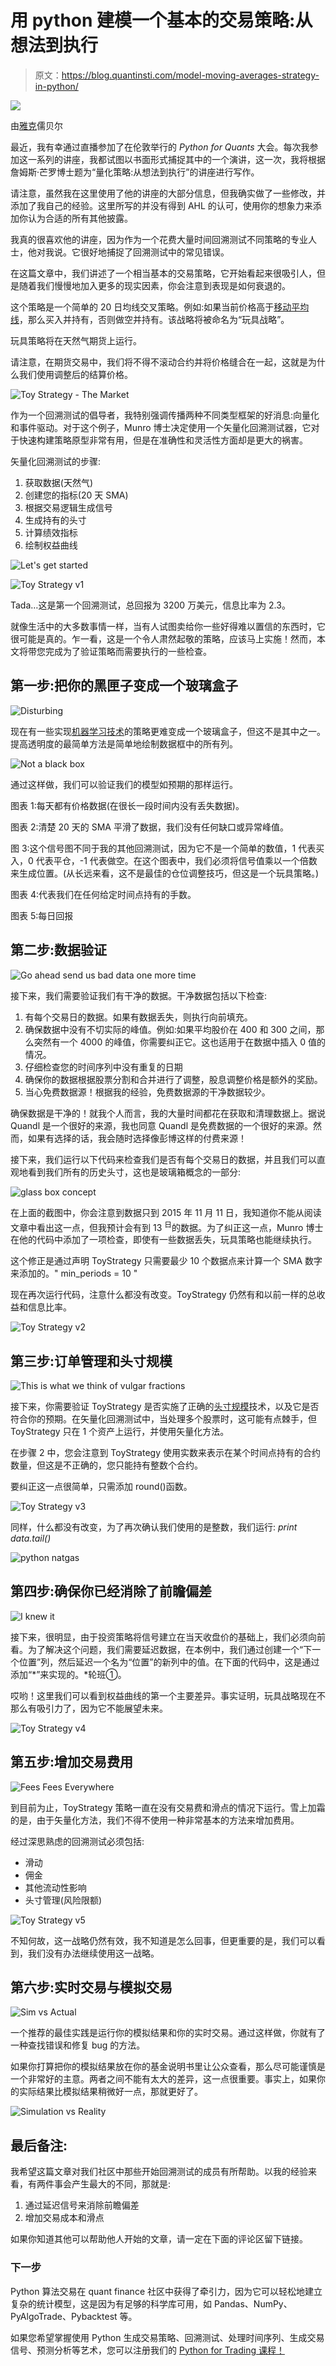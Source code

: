 # 用 python 建模一个基本的交易策略:从想法到执行

> 原文：<https://blog.quantinsti.com/model-moving-averages-strategy-in-python/>

![](img/e241bf41e924b07acf3f94209c3fe381.png)

由[雅克](https://za.linkedin.com/in/jacquesjoubert)儒贝尔

最近，我有幸通过直播参加了在伦敦举行的 *Python for Quants* 大会。每次我参加这一系列的讲座，我都试图以书面形式捕捉其中的一个演讲，这一次，我将根据詹姆斯·芒罗博士题为“量化策略:从想法到执行”的讲座进行写作。

请注意，虽然我在这里使用了他的讲座的大部分信息，但我确实做了一些修改，并添加了我自己的经验。这里所写的并没有得到 AHL 的认可，使用你的想象力来添加你认为合适的所有其他披露。

我真的很喜欢他的讲座，因为作为一个花费大量时间回溯测试不同策略的专业人士，他对我说。它很好地捕捉了回溯测试中的常见错误。

在这篇文章中，我们讲述了一个相当基本的交易策略，它开始看起来很吸引人，但是随着我们慢慢地加入更多的现实因素，你会注意到表现是如何衰退的。

这个策略是一个简单的 20 日均线交叉策略。例如:如果当前价格高于[移动平均线](/moving-average-trading-strategies/)，那么买入并持有，否则做空并持有。该战略将被命名为“玩具战略”。

玩具策略将在天然气期货上运行。

请注意，在期货交易中，我们将不得不滚动合约并将价格缝合在一起，这就是为什么我们使用调整后的结算价格。

![Toy Strategy - The Market](img/493a222d6a4d4a84fd3edc058ab87dc1.png)

作为一个回溯测试的倡导者，我特别强调传播两种不同类型框架的好消息:向量化和事件驱动。对于这个例子，Munro 博士决定使用一个矢量化回溯测试器，它对于快速构建策略原型非常有用，但是在准确性和灵活性方面却是更大的祸害。

矢量化回溯测试的步骤:

1.  获取数据(天然气)
2.  创建您的指标(20 天 SMA)
3.  根据交易逻辑生成信号
4.  生成持有的头寸
5.  计算绩效指标
6.  绘制权益曲线

![Let's get started](img/2343731e10a72e6e0183f3bf7b2b5da6.png)

![Toy Strategy v1](img/cbe2d24c2c2c5c6a372655ac4151111f.png)

Tada…这是第一个回溯测试，总回报为 3200 万美元，信息比率为 2.3。

就像生活中的大多数事情一样，当有人试图卖给你一些好得难以置信的东西时，它很可能是真的。乍一看，这是一个令人肃然起敬的策略，应该马上实施！然而，本文将带您完成为了验证策略而需要执行的一些检查。

## **第一步:把你的黑匣子变成一个玻璃盒子**

![Disturbing](img/98d3fbe7fc074a61e98c579437311d88.png)

现在有一些实现[机器学习技术](/overview-machine-learning-trading/)的策略更难变成一个玻璃盒子，但这不是其中之一。提高透明度的最简单方法是简单地绘制数据框中的所有列。

![Not a black box](img/48297149f5817b1a13871691bbf60534.png)

通过这样做，我们可以验证我们的模型如预期的那样运行。

图表 1:每天都有价格数据(在很长一段时间内没有丢失数据)。

图表 2:清楚 20 天的 SMA 平滑了数据，我们没有任何缺口或异常峰值。

图 3:这个信号图不同于我的其他回溯测试，因为它不是一个简单的数值，1 代表买入，0 代表平仓，-1 代表做空。在这个图表中，我们必须将信号值乘以一个倍数来生成位置。(从长远来看，这不是最佳的仓位调整技巧，但这是一个玩具策略。)

图表 4:代表我们在任何给定时间点持有的手数。

图表 5:每日回报

## **第二步:数据验证**

![Go ahead send us bad data one more time](img/a013a5a8a3de527ff5e86f06daf2b103.png)

接下来，我们需要验证我们有干净的数据。干净数据包括以下检查:

1.  有每个交易日的数据。如果有数据丢失，则执行向前填充。
2.  确保数据中没有不切实际的峰值。例如:如果平均股价在 400 和 300 之间，那么突然有一个 4000 的峰值，你需要纠正它。这也适用于在数据中插入 0 值的情况。
3.  仔细检查您的时间序列中没有重复的日期
4.  确保你的数据根据股票分割和合并进行了调整，股息调整价格是额外的奖励。
5.  当心免费数据源！根据我的经验，免费数据源的干净数据较少。

确保数据是干净的！就我个人而言，我的大量时间都花在获取和清理数据上。据说 Quandl 是一个很好的来源，我也同意 Quandl 是免费数据的一个很好的来源。然而，如果有选择的话，我会随时选择像彭博这样的付费来源！

接下来，我们运行以下代码来检查我们是否有每个交易日的数据，并且我们可以直观地看到我们所有的历史头寸，这也是玻璃箱概念的一部分:

![glass box concept](img/80fc59afbcce0e0cc93fcfbe6120e9e3.png)

在上面的截图中，你会注意到数据只到 2015 年 11 月 11 日，我知道你不能从阅读文章中看出这一点，但我预计会有到 13 <sup>日</sup>的数据。为了纠正这一点，Munro 博士在他的代码中添加了一项检查，即使有一些数据丢失，玩具策略也能继续执行。

这个修正是通过声明 ToyStrategy 只需要最少 10 个数据点来计算一个 SMA 数字来添加的。" min_periods = 10 "

现在再次运行代码，注意什么都没有改变。ToyStrategy 仍然有和以前一样的总收益和信息比率。

![Toy Strategy v2](img/fe9d8b898c35fcdd0998af4f39505b27.png)

## **第三步:订单管理和头寸规模**

![This is what we think of vulgar fractions](img/9858cf5372d8d7d2728c88a97fce3cad.png)

接下来，你需要验证 ToyStrategy 是否实施了正确的[头寸规模](https://quantra.quantinsti.com/course/position-sizing-trading)技术，以及它是否符合你的预期。在矢量化回溯测试中，当处理多个股票时，这可能有点棘手，但 ToyStrategy 只在 1 个资产上运行，并使用矢量化方法。

在步骤 2 中，您会注意到 ToyStrategy 使用实数来表示在某个时间点持有的合约数量，但这是不正确的，您只能持有整数个合约。

要纠正这一点很简单，只需添加 round()函数。

![Toy Strategy v3](img/7fcfff9641ea7b40dd5d436e9aa682a1.png)

同样，什么都没有改变，为了再次确认我们使用的是整数，我们运行: *print data.tail()*

![python natgas](img/e315f9d1402ce9124c71d7694a3abdb0.png)

## **第四步:确保你已经消除了前瞻偏差**

![I knew it](img/2bd163aabcc9153da980811859cb5001.png)

接下来，很明显，由于投资策略将信号建立在当天收盘价的基础上，我们必须向前看。为了解决这个问题，我们需要延迟数据，在本例中，我们通过创建一个“下一个位置”列，然后延迟一个名为“位置”的新列中的值。在下面的代码中，这是通过添加“*”来实现的。*轮班①。

哎哟！这里我们可以看到权益曲线的第一个主要差异。事实证明，玩具战略现在不那么有吸引力了，因为它不能展望未来。

![Toy Strategy v4](img/d45a7a506c4aab8d25250917eeccd505.png)

## **第五步:增加交易费用**

![Fees Fees Everywhere](img/1cb8de20cbd70fdc2196406f33f9ae06.png)

到目前为止，ToyStrategy 策略一直在没有交易费和滑点的情况下运行。雪上加霜的是，由于矢量化方法，我们不得不使用一种非常基本的方法来增加费用。

经过深思熟虑的回溯测试必须包括:

*   滑动
*   佣金
*   其他流动性影响
*   头寸管理(风险限额)

![Toy Strategy v5](img/7ddc10f876100b5549826075a063a59c.png)

不知何故，这一战略仍然有效，我不知道是怎么回事，但更重要的是，我们可以看到，我们没有办法继续使用这一战略。

## **第六步:实时交易与模拟交易**

![Sim vs Actual](img/e71d714d278e5a45c149ee0e57782d35.png)

一个推荐的最佳实践是运行你的模拟结果和你的实时交易。通过这样做，你就有了一种查找错误和修复 bug 的方法。

如果你打算把你的模拟结果放在你的基金说明书里让公众查看，那么尽可能谨慎是一个非常好的主意。两者之间不能有太大的差异，这一点很重要。事实上，如果你的实际结果比模拟结果稍微好一点，那就更好了。

![Simulation vs Reality](img/cce66a73ad8bb67fe86ccefb402baa4e.png)

## 最后备注:

我希望这篇文章对我们社区中那些开始回溯测试的成员有所帮助。以我的经验来看，有两件事会产生最大的不同，那就是:

1.  通过延迟信号来消除前瞻偏差
2.  增加交易成本和滑点

如果你知道其他可以帮助他人开始的文章，请一定在下面的评论区留下链接。

### 下一步

Python 算法交易在 quant finance 社区中获得了牵引力，因为它可以轻松地建立复杂的统计模型，这是因为有足够的科学库可用，如 Pandas、NumPy、PyAlgoTrade、Pybacktest 等。

如果您希望掌握使用 Python 生成交易策略、回溯测试、处理时间序列、生成交易信号、预测分析等艺术，您可以注册我们的 [Python for Trading 课程！](https://quantra.quantinsti.com/course/python-for-trading)